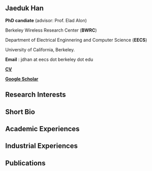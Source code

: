 ## Jaeduk Han

**PhD candiate** (advisor: Prof. Elad Alon)

Berkeley Wireless Research Center (**BWRC**)

Department of Electrical Enginnering and Computer Science (**EECS**)

University of California, Berkeley.

**Email** : jdhan at eecs dot berkeley dot edu

**[CV](https://www.dropbox.com/s/bg2wus6g05v0dqv/CV_JDHAN_170825.pdf?dl=0)**

**[Google Scholar](https://scholar.google.com/citations?user=l3DrF84AAAAJ&hl=en)**

## Research Interests


## Short Bio


## Academic Experiences


## Industrial Experiences


## Publications

